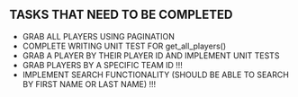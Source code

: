 ## TASKS THAT NEED TO BE COMPLETED

- GRAB ALL PLAYERS USING PAGINATION
- COMPLETE WRITING UNIT TEST FOR get_all_players()
- GRAB A PLAYER BY THEIR PLAYER ID AND IMPLEMENT UNIT TESTS
- GRAB PLAYERS BY A SPECIFIC TEAM ID !!!
- IMPLEMENT SEARCH FUNCTIONALITY (SHOULD BE ABLE TO SEARCH BY FIRST NAME OR LAST NAME) !!!
